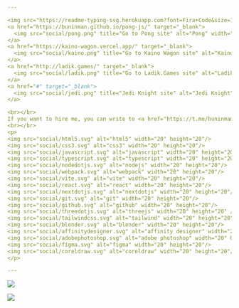 ```yaml
---

<img src="https://readme-typing-svg.herokuapp.com?font=Fira+Code&size=18&duration=3500&pause=500&color=E6EDF3&width=435&separator=%3C&lines=My+name+is+Alex+Buninman;%3CI'm+a+Designer+%26+a+Creative+Developer;%3CI+like+to+make+websites+with+Three.js;%3CI'm+looking+for+a+Frontend+job+now;%3CThanks+for+visiting+my+Github!;" alt="Typing SVG" />
<a href="https://buninman.github.io/pong-js/" target="_blank">
  <img src="social/pong.png" title="Go to Pong site" alt="Pong" width="334"/>
</a>
<a href="https://kaino-wagon.vercel.app/" target="_blank">
  <img src="social/kaino.png" title="Go to Kaino Wagon site" alt="Kaino Wagon" width="334"/>
</a>
<a href="http://ladik.games/" target="_blank">
  <img src="social/ladik.png" title="Go to Ladik.Games site" alt="Ladik.Games" width="334" />
</a>
<a href="#" target="_blank">
  <img src="social/jedi.png" title="Jedi Knight site" alt="Jedi Knight" width="334" />
</a>

<br></br>
If you want to hire me, you can write to <a href="https://t.me/buninman" target="_blank">telegram</a>
<br></br>
<p>
<img src="social/html5.svg" alt="html5" width="20" height="20"/>
<img src="social/css3.svg" alt="css3" width="20" height="20"/>
<img src="social/javascript.svg" alt="javascript" width="20" height="20"/>
<img src="social/typescript.svg" alt="typescript" width="20" height="20"/>
<img src="social/nodedotjs.svg" alt="nodejs" width="20" height="20"/>
<img src="social/webpack.svg" alt="webpack" width="20" height="20"/>
<img src="social/vite.svg" alt="vite" width="20" height="20"/>
<img src="social/react.svg" alt="react" width="20" height="20"/>
<img src="social/nextdotjs.svg" alt="nextdotjs" width="20" height="20"/>
<img src="social/git.svg" alt="git" width="20" height="20"/>
<img src="social/github.svg" alt="github" width="20" height="20"/>
<img src="social/threedotjs.svg" alt="threejs" width="20" height="20" />
<img src="social/tailwindcss.svg" alt="tailwind" width="20" height="20"/>
<img src="social/blender.svg" alt="blender" width="20" height="20"/>
<img src="social/affinitydesigner.svg" alt="affinity designer" width="20" height="20"/>
<img src="social/adobephotoshop.svg" alt="adobe photoshop" width="20" height="20"/>
<img src="social/figma.svg" alt="figma" width="20" height="20"/>
<img src="social/coreldraw.svg" alt="coreldraw" width="20" height="20"/>
</p>

---
```


<!-- <a href="https://threejs-journey.com/certificate/view/21872" target="_blank">
  <img src="social/sertificate.png" title="Three.js Journey Sertificate" alt="Three.js Journey Sertificate"/>
</a> -->

![](https://www.codewars.com/users/Buninman/badges/large)

![](https://komarev.com/ghpvc/?username=buninman)

